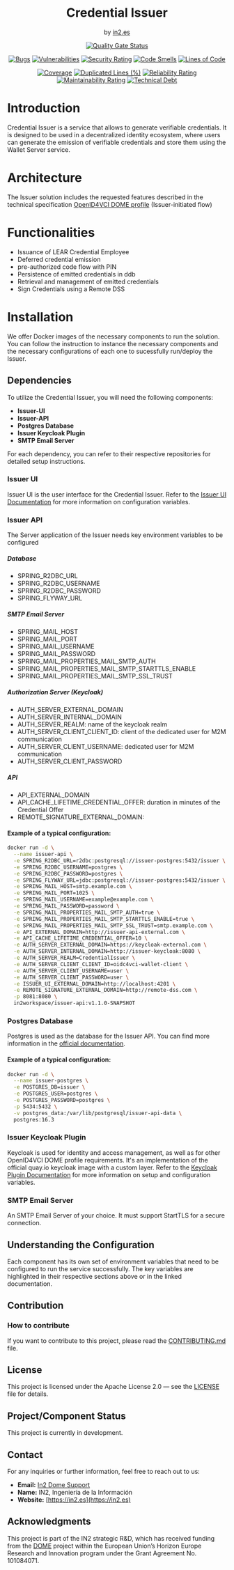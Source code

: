 <div align="center">

<h1>Credential Issuer</h1>
<span>by </span><a href="https://in2.es">in2.es</a>
<p><p>

[![Quality Gate Status](https://sonarcloud.io/api/project_badges/measure?project=in2workspace_in2-issuer-api&metric=alert_status)](https://sonarcloud.io/dashboard?id=in2workspace_in2-issuer-api)

[![Bugs](https://sonarcloud.io/api/project_badges/measure?project=in2workspace_in2-issuer-api&metric=bugs)](https://sonarcloud.io/summary/new_code?in2workspace_in2-issuer-api)
[![Vulnerabilities](https://sonarcloud.io/api/project_badges/measure?project=in2workspace_in2-issuer-api&metric=vulnerabilities)](https://sonarcloud.io/dashboard?id=in2workspace_in2-issuer-api)
[![Security Rating](https://sonarcloud.io/api/project_badges/measure?project=in2workspace_in2-issuer-api&metric=security_rating)](https://sonarcloud.io/dashboard?id=in2workspace_in2-issuer-api)
[![Code Smells](https://sonarcloud.io/api/project_badges/measure?project=in2workspace_in2-issuer-api&metric=code_smells)](https://sonarcloud.io/summary/new_code?id=in2workspace_in2-issuer-api)
[![Lines of Code](https://sonarcloud.io/api/project_badges/measure?project=in2workspace_in2-issuer-api&metric=ncloc)](https://sonarcloud.io/dashboard?id=in2workspace_in2-issuer-api)

[![Coverage](https://sonarcloud.io/api/project_badges/measure?project=in2workspace_in2-issuer-api&metric=coverage)](https://sonarcloud.io/summary/new_code?id=in2workspace_in2-issuer-api)
[![Duplicated Lines (%)](https://sonarcloud.io/api/project_badges/measure?project=in2workspace_in2-issuer-api&metric=duplicated_lines_density)](https://sonarcloud.io/summary/new_code?id=in2workspace_in2-issuer-api)
[![Reliability Rating](https://sonarcloud.io/api/project_badges/measure?project=in2workspace_in2-issuer-api&metric=reliability_rating)](https://sonarcloud.io/dashboard?id=in2workspace_in2-issuer-api)
[![Maintainability Rating](https://sonarcloud.io/api/project_badges/measure?project=in2workspace_in2-issuer-api&metric=sqale_rating)](https://sonarcloud.io/dashboard?id=in2workspace_in2-issuer-api)
[![Technical Debt](https://sonarcloud.io/api/project_badges/measure?project=in2workspace_in2-issuer-api&metric=sqale_index)](https://sonarcloud.io/summary/new_code?id=in2workspace_in2-issuer-api)

</div>

# Introduction
Credential Issuer is a service that allows to generate verifiable credentials. It is designed to be used in a decentralized identity ecosystem, where users can generate the emission of verifiable credentials and store them using the Wallet Server service.

# Architecture
The Issuer solution includes the requested features described in the technical specification [OpenID4VCI DOME profile](https://dome-marketplace.github.io/OpenID4VCI-DOMEprofile/openid-4-verifiable-credential-issuance-wg-draft.html) (Issuer-initiated flow)

# Functionalities
- Issuance of LEAR Credential Employee
- Deferred credential emission
- pre-authorized code flow with PIN
- Persistence of emitted credentials in ddb
- Retrieval and management of emitted credentials
- Sign Credentials using a Remote DSS
# Installation

We offer Docker images of the necessary components to run the solution.
You can follow the instruction to instance the necessary components and the necessary configurations of each one to sucessfully run/deploy the Issuer.

## Dependencies
To utilize the Credential Issuer, you will need the following components:

- **Issuer-UI**
- **Issuer-API**
- **Postgres Database**
- **Issuer Keycloak Plugin**
- **SMTP Email Server**

For each dependency, you can refer to their respective repositories for detailed setup instructions.

### Issuer UI
Issuer UI is the user interface for the Credential Issuer.
Refer to the [Issuer UI Documentation](https://github.com/in2workspace/in2-issuer-ui) for more information on configuration variables.

### Issuer API
The Server application of the Issuer needs key environment variables to be configured
##### Database
- SPRING_R2DBC_URL
- SPRING_R2DBC_USERNAME
- SPRING_R2DBC_PASSWORD
- SPRING_FLYWAY_URL
##### SMTP Email Server
- SPRING_MAIL_HOST
- SPRING_MAIL_PORT
- SPRING_MAIL_USERNAME
- SPRING_MAIL_PASSWORD
- SPRING_MAIL_PROPERTIES_MAIL_SMTP_AUTH
- SPRING_MAIL_PROPERTIES_MAIL_SMTP_STARTTLS_ENABLE
- SPRING_MAIL_PROPERTIES_MAIL_SMTP_SSL_TRUST
##### Authorization Server (Keycloak)
- AUTH_SERVER_EXTERNAL_DOMAIN
- AUTH_SERVER_INTERNAL_DOMAIN
- AUTH_SERVER_REALM: name of the keycloak realm
- AUTH_SERVER_CLIENT_CLIENT_ID: client of the dedicated user for M2M communication
- AUTH_SERVER_CLIENT_USERNAME: dedicated user for M2M communication
- AUTH_SERVER_CLIENT_PASSWORD
##### API
- API_EXTERNAL_DOMAIN
- API_CACHE_LIFETIME_CREDENTIAL_OFFER: duration in minutes of the Credential Offer
- REMOTE_SIGNATURE_EXTERNAL_DOMAIN: 
#### Example of a typical configuration:
```bash
docker run -d \
  --name issuer-api \
  -e SPRING_R2DBC_URL=r2dbc:postgresql://issuer-postgres:5432/issuer \
  -e SPRING_R2DBC_USERNAME=postgres \
  -e SPRING_R2DBC_PASSWORD=postgres \
  -e SPRING_FLYWAY_URL=jdbc:postgresql://issuer-postgres:5432/issuer \
  -e SPRING_MAIL_HOST=smtp.example.com \
  -e SPRING_MAIL_PORT=1025 \
  -e SPRING_MAIL_USERNAME=example@example.com \
  -e SPRING_MAIL_PASSWORD=password \
  -e SPRING_MAIL_PROPERTIES_MAIL_SMTP_AUTH=true \
  -e SPRING_MAIL_PROPERTIES_MAIL_SMTP_STARTTLS_ENABLE=true \
  -e SPRING_MAIL_PROPERTIES_MAIL_SMTP_SSL_TRUST=smtp.example.com \
  -e API_EXTERNAL_DOMAIN=http://issuer-api-external.com \
  -e API_CACHE_LIFETIME_CREDENTIAL_OFFER=10 \
  -e AUTH_SERVER_EXTERNAL_DOMAIN=https://keycloak-external.com \
  -e AUTH_SERVER_INTERNAL_DOMAIN=http://issuer-keycloak:8080 \
  -e AUTH_SERVER_REALM=CredentialIssuer \
  -e AUTH_SERVER_CLIENT_CLIENT_ID=oidc4vci-wallet-client \
  -e AUTH_SERVER_CLIENT_USERNAME=user \
  -e AUTH_SERVER_CLIENT_PASSWORD=user \
  -e ISSUER_UI_EXTERNAL_DOMAIN=http://localhost:4201 \
  -e REMOTE_SIGNATURE_EXTERNAL_DOMAIN=http://remote-dss.com \
  -p 8081:8080 \
  in2workspace/issuer-api:v1.1.0-SNAPSHOT
```

### Postgres Database
Postgres is used as the database for the Issuer API.
You can find more information in the [official documentation](https://www.postgresql.org/docs/).
#### Example of a typical configuration:
```bash
docker run -d \
  --name issuer-postgres \
  -e POSTGRES_DB=issuer \
  -e POSTGRES_USER=postgres \
  -e POSTGRES_PASSWORD=postgres \
  -p 5434:5432 \
  -v postgres_data:/var/lib/postgresql/issuer-api-data \
  postgres:16.3
```

### Issuer Keycloak Plugin
Keycloak is used for identity and access management, as well as for other OpenID4VCI DOME profile requirements.
It's an implementation of the official quay.io keycloak image with a custom layer.
Refer to the [Keycloak Plugin Documentation](https://github.com/in2workspace/in2-keycloak-extension) for more information on setup and configuration variables.

### SMTP Email Server
An SMTP Email Server of your choice. It must support StartTLS for a secure connection.

## Understanding the Configuration
Each component has its own set of environment variables that need to be configured to run the service successfully. The key variables are highlighted in their respective sections above or in the linked documentation.

## Contribution

### How to contribute
If you want to contribute to this project, please read the [CONTRIBUTING.md](CONTRIBUTING.md) file.

## License
This project is licensed under the Apache License 2.0 — see the [LICENSE](LICENSE) file for details.

## Project/Component Status
This project is currently in development.

## Contact
For any inquiries or further information, feel free to reach out to us:

- **Email:** [In2 Dome Support](mailto:domesupport@in2.es)
- **Name:** IN2, Ingeniería de la Información
- **Website:** [https://in2.es](https://in2.es)

## Acknowledgments
This project is part of the IN2 strategic R&D, which has received funding from the [DOME](https://dome-marketplace.eu/) project within the European Union’s Horizon Europe Research and Innovation program under the Grant Agreement No. 101084071.
